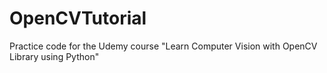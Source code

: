 # OpenCVTutorial
 Practice code for the Udemy course "Learn Computer Vision with OpenCV Library using Python"
